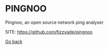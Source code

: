 # PINGNOO
 
 Pingnoo, an open source network ping analyser
 
 SITE: https://github.com/fizzyade/pingnoo

 [Go back](https://portable-linux-apps.github.io/apps.html)
